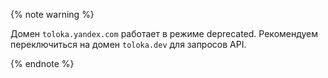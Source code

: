 {% note warning %}

Домен `toloka.yandex.com` работает в режиме deprecated. Рекомендуем переключиться на домен `toloka.dev` для запросов API.

{% endnote %}